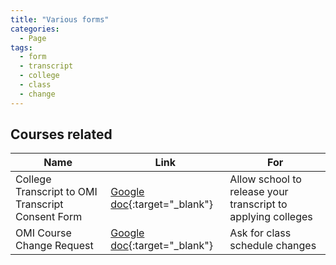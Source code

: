 ```yaml
---
title: "Various forms"
categories:
  - Page
tags:
  - form
  - transcript
  - college
  - class
  - change
---
```

## Courses related

| Name                                               | Link                         | For       |
| -------------------------------------------------- | -----------------------------| ----------|
| College Transcript to OMI Transcript Consent Form  | [Google doc](https://docs.google.com/document/d/1vtlh3F2uew5CaxQlTsUyiIFlRfK76ASTg0NfwQ1q3qY/edit?usp=sharing){:target="_blank"}  | Allow school to release your transcript to applying colleges |
| OMI Course Change Request                          | [Google doc](https://docs.google.com/document/d/1Eu6woovJQ2AaNtUfWYuLvd6tesH1ZPExL2f8w8EziR8/edit?usp=sharing){:target="_blank"}  | Ask for class schedule changes |
